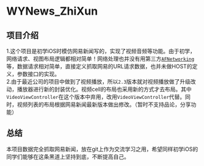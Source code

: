  WYNews_ZhiXun
========================================================================================

## 项目介绍

1.这个项目是初学iOS时模仿网易新闻写的，实现了视频音频等功能。由于初学，网络请求、视图布局逻辑都相对简单！网络处理也并没有用第三方[`AFNetworking`](https://github.com/AFNetworking/AFNetworking)等，数据请求相对简单，直接定义抓取网易的URL请求数据，也并未做HOST的定义，参数接口的实现。<br />
2.由于最近公司的项目中做到了视频播放，所以`2.3`版本就对视频播放做了升级改动，播放器进行新的封装优化。视频cell的布局也采用新的方式才去布局。其中`VideoViewController`在这个版本中弃用，改用`VideoViewController`代替。同时，视频列表的布局根据网易新闻最新版本做出修改。（暂时不支持品论，分享功能）


## 总结
本项目数据完全抓取网易新闻，放在git上作为交流学习之用，希望同样初学iOS的同学们能够在这条黑道上坚持到底，不断提高自己。
